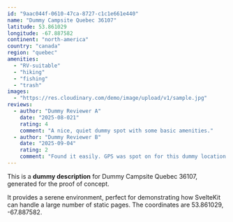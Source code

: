 ```yaml
---
id: "9aac044f-0610-47ca-8727-c1c1e661e440"
name: "Dummy Campsite Quebec 36107"
latitude: 53.861029
longitude: -67.887582
continent: "north-america"
country: "canada"
region: "quebec"
amenities:
  - "RV-suitable"
  - "hiking"
  - "fishing"
  - "trash"
images:
  - "https://res.cloudinary.com/demo/image/upload/v1/sample.jpg"
reviews:
  - author: "Dummy Reviewer A"
    date: "2025-08-021"
    rating: 4
    comment: "A nice, quiet dummy spot with some basic amenities."
  - author: "Dummy Reviewer B"
    date: "2025-09-04"
    rating: 2
    comment: "Found it easily. GPS was spot on for this dummy location."
---
```


This is a **dummy description** for Dummy Campsite Quebec 36107, generated for the proof of concept.

It provides a serene environment, perfect for demonstrating how SvelteKit can handle a large number of static pages. The coordinates are 53.861029, -67.887582.
